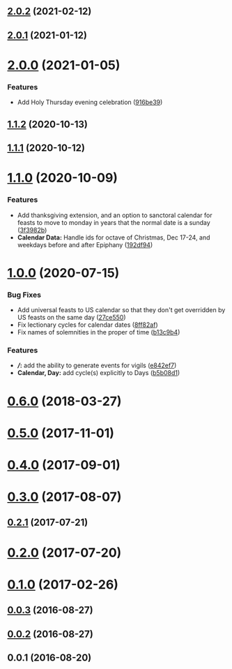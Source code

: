 ## [2.0.2](https://github.com/Lumen-de-Lumine/calendarium-romanum/compare/v2.0.1...v2.0.2) (2021-02-12)



## [2.0.1](https://github.com/Lumen-de-Lumine/calendarium-romanum/compare/v2.0.0...v2.0.1) (2021-01-12)



# [2.0.0](https://github.com/Lumen-de-Lumine/calendarium-romanum/compare/v1.1.2...v2.0.0) (2021-01-05)


### Features

* Add Holy Thursday evening celebration ([916be39](https://github.com/Lumen-de-Lumine/calendarium-romanum/commit/916be39b1861bfedd09a5c52795c5b448ad50e8b))



## [1.1.2](https://github.com/Lumen-de-Lumine/calendarium-romanum/compare/v1.1.1...v1.1.2) (2020-10-13)



## [1.1.1](https://github.com/Lumen-de-Lumine/calendarium-romanum/compare/v1.1.0...v1.1.1) (2020-10-12)



# [1.1.0](https://github.com/Lumen-de-Lumine/calendarium-romanum/compare/v1.0.0...v1.1.0) (2020-10-09)


### Features

* Add thanksgiving extension, and an option to sanctoral calendar for feasts to move to monday in years that the normal date is a sunday ([3f3982b](https://github.com/Lumen-de-Lumine/calendarium-romanum/commit/3f3982b8fcec4ee826adeeb0627c6c0a326eeefb))
* **Calendar Data:** Handle ids for octave of Christmas, Dec 17-24, and weekdays before and after Epiphany ([192df94](https://github.com/Lumen-de-Lumine/calendarium-romanum/commit/192df9470769c2076fd7ae975544fc5a11010bfc))



# [1.0.0](https://github.com/Lumen-de-Lumine/calendarium-romanum/compare/v0.6.0...v1.0.0) (2020-07-15)


### Bug Fixes

* Add universal feasts to US calendar so that they don't get overridden by US feasts on the same day ([27ce550](https://github.com/Lumen-de-Lumine/calendarium-romanum/commit/27ce550c0df6096719194eb9debc4dabf83153c6))
* Fix lectionary cycles for calendar dates ([8ff82af](https://github.com/Lumen-de-Lumine/calendarium-romanum/commit/8ff82af4d432db5f635954d51b60c4c339f1c68e))
* Fix names of solemnities in the proper of time ([b13c9b4](https://github.com/Lumen-de-Lumine/calendarium-romanum/commit/b13c9b4f8a7672024e4b53d8b8a9dc46874225a6))


### Features

* ***/*:** add the ability to generate events for vigils ([e842ef7](https://github.com/Lumen-de-Lumine/calendarium-romanum/commit/e842ef753c7f8296ba2c6e2c48de054d1add10d5))
* **Calendar, Day:** add cycle(s) explicitly to Days ([b5b08d1](https://github.com/Lumen-de-Lumine/calendarium-romanum/commit/b5b08d1df5a291bf7c5ce1aaea897732ff81d763))



# [0.6.0](https://github.com/Lumen-de-Lumine/calendarium-romanum/compare/v0.5.0...v0.6.0) (2018-03-27)



# [0.5.0](https://github.com/Lumen-de-Lumine/calendarium-romanum/compare/v0.4.0...v0.5.0) (2017-11-01)



# [0.4.0](https://github.com/Lumen-de-Lumine/calendarium-romanum/compare/v0.3.0...v0.4.0) (2017-09-01)



# [0.3.0](https://github.com/Lumen-de-Lumine/calendarium-romanum/compare/v0.2.1...v0.3.0) (2017-08-07)



## [0.2.1](https://github.com/Lumen-de-Lumine/calendarium-romanum/compare/v0.2.0...v0.2.1) (2017-07-21)



# [0.2.0](https://github.com/Lumen-de-Lumine/calendarium-romanum/compare/v0.1.0...v0.2.0) (2017-07-20)



# [0.1.0](https://github.com/Lumen-de-Lumine/calendarium-romanum/compare/v0.0.3...v0.1.0) (2017-02-26)



## [0.0.3](https://github.com/Lumen-de-Lumine/calendarium-romanum/compare/v0.0.2...v0.0.3) (2016-08-27)



## [0.0.2](https://github.com/Lumen-de-Lumine/calendarium-romanum/compare/v0.0.1...v0.0.2) (2016-08-27)



## 0.0.1 (2016-08-20)



